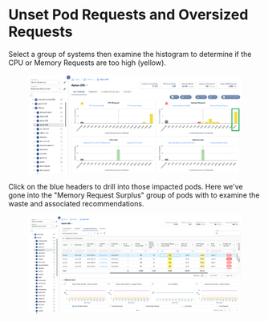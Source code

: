 # Unset Pod Requests and Oversized Requests

Select a group of systems then examine the histogram to determine if the CPU or Memory Requests are too high (yellow).

<figure><img src="../../.gitbook/assets/image (44).png" alt=""><figcaption></figcaption></figure>

Click on the blue headers to drill into those impacted pods. Here we've gone into the "Memory Request Surplus" group of pods with to examine the waste and associated recommendations.

<figure><img src="../../.gitbook/assets/image (2).png" alt=""><figcaption></figcaption></figure>
